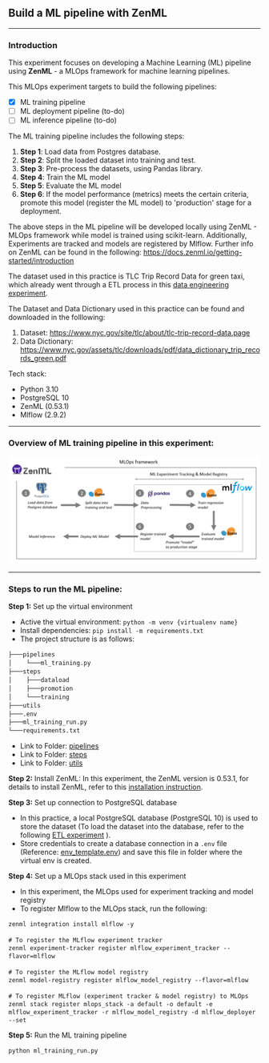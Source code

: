 ## Build a ML pipeline with ZenML
---

### Introduction
This experiment focuses on developing a Machine Learning (ML) pipeline using **ZenML** - a MLOps framework for machine learning pipelines. 

This MLOps experiment targets to build the following pipelines:

- [x] ML training pipeline 
- [ ] ML deployment pipeline (to-do)
- [ ] ML inference pipeline (to-do)

The ML training pipeline includes the following steps:
1. **Step 1**: Load data from Postgres database.
2. **Step 2**: Split the loaded dataset into training and test.
3. **Step 3**: Pre-process the datasets, using Pandas library.
4. **Step 4**: Train the ML model
5. **Step 5**: Evaluate the ML model
6. **Step 6**: If the model performance (metrics) meets the certain criteria, promote this model (register the ML model) to 'production' stage for a deployment.

The above steps in the ML pipeline will be developed locally using ZenML - MLOps framework while model is trained using scikit-learn. Additionally, Experiments are tracked and models are registered by Mlflow. Further info on ZenML can be found in the following: https://docs.zenml.io/getting-started/introduction

The dataset used in this practice is TLC Trip Record Data for green taxi, which already went through a ETL process in this [data engineering experiment](https://github.com/DoThNg/Data-Engineering-Projects/tree/main/4_ETL_Dagster).

The Dataset and Data Dictionary used in this practice can be found and downloaded in the folllowing:
1. Dataset: https://www.nyc.gov/site/tlc/about/tlc-trip-record-data.page
2. Data Dictionary: https://www.nyc.gov/assets/tlc/downloads/pdf/data_dictionary_trip_records_green.pdf

Tech stack:
- Python 3.10
- PostgreSQL 10
- ZenML (0.53.1)
- Mlflow (2.9.2)

---
### Overview of ML training pipeline in this experiment:

  ![mlops](https://github.com/DoThNg/ZenML_experiment/blob/main/docs/MLOps.png)

---

### Steps to run the ML pipeline:
**Step 1:** Set up the virtual environment

- Active the virtual environment: `python -m venv {virtualenv name}`
- Install dependencies: `pip install -m requirements.txt`
- The project structure is as follows:

```bash
├───pipelines
│    └───ml_training.py
├───steps
│    ├───dataload
│    ├───promotion
│    └───training
├───utils
├───.env
├───ml_training_run.py
└───requirements.txt
```

 - Link to Folder: [pipelines](https://github.com/DoThNg/ZenML_experiment/tree/main/pipelines)  
 - Link to Folder: [steps](https://github.com/DoThNg/ZenML_experiment/tree/main/steps)
 - Link to Folder: [utils](https://github.com/DoThNg/ZenML_experiment/tree/main/utils)

**Step 2:** Install ZenML: In this experiment, the ZenML version is 0.53.1, for details to install ZenML, refer to this [installation instruction](https://docs.zenml.io/getting-started/installation). 

**Step 3:** Set up connection to PostgreSQL database
- In this practice, a local PostgreSQL database (PostgreSQL 10) is used to store the dataset (To load the dataset into the database, refer to the following [ETL experiment](https://github.com/DoThNg/Data-Engineering-Projects/tree/main/4_ETL_Dagster) ).
- Store credentials to create a database connection in a `.env` file (Reference: [env_template.env](https://github.com/DoThNg/ZenML_experiment/blob/main/env_template.env)) and save this file in folder where the virtual env is created.

**Step 4:** Set up a MLOps stack used in this experiment
- In this experiment, the MLOps used for experiment tracking and model registry
- To register Mlflow to the MLOps stack, run the following:

```
zenml integration install mlflow -y

# To register the MLflow experiment tracker
zenml experiment-tracker register mlflow_experiment_tracker --flavor=mlflow

# To register the MLflow model registry
zenml model-registry register mlflow_model_registry --flavor=mlflow

# To register MLflow (experiment tracker & model registry) to MLOps
zenml stack register mlops_stack -a default -o default -e mlflow_experiment_tracker -r mlflow_model_registry -d mlflow_deployer --set
```

**Step 5:** Run the ML training pipeline

```
python ml_training_run.py
```

